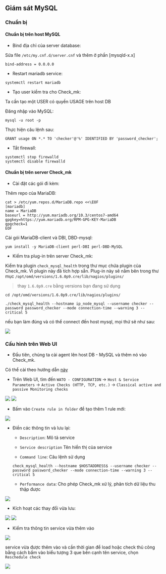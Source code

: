 ## Giám sát MySQL

### Chuẩn bị

#### Chuẩn bị trên host MySQL

- Bind địa chỉ của server database:

Sửa file `/etc/my.cnf.d/server.cnf` và thêm ở phần [mysqld-x.x]

`bind-address = 0.0.0.0`

- Restart mariadb service:

`systemctl restart mariadb`

- Tạo user kiểm tra cho Check_mk:

Ta cần tạo một USER có quyền USAGE trên host DB

Đăng nhập vào MySQL:

`mysql -u root -p`

Thực hiện câu lệnh sau:

`GRANT usage ON *.* TO 'checker'@'%' IDENTIFIED BY 'password_checker';`

- Tắt firewall:

```
systemctl stop firewalld
systemctl disable firewalld
```

#### Chuẩn bị trên server Check_mk

- Cài đặt các gói đi kèm:

Thêm repo của MariaDB:

```
cat > /etc/yum.repos.d/MariaDB.repo <<\EOF
[mariadb]
name = MariaDB
baseurl = http://yum.mariadb.org/10.3/centos7-amd64
gpgkey=https://yum.mariadb.org/RPM-GPG-KEY-MariaDB
gpgcheck=1
EOF
```

Cài gói MariaDB-client và DBI, DBD-mysql:

`yum install -y MariaDB-client perl-DBI perl-DBD-MySQL`

- Kiểm tra plug-in trên server Check_mk:

Kiểm tra plugin `check_mysql_health` trong thư mục chứa plugin của Check_mk. Vì plugin này đã tích hợp sẵn. Plug-in này sẽ nằm bên trong thư mục `/opt/omd/versions/1.6.0p9.cre/lib/nagios/plugins/`

> thay `1.6.0p9.cre` bằng versions bạn đang sử dụng

`cd /opt/omd/versions/1.6.0p9.cre/lib/nagios/plugins/`

`./check_mysql_health --hostname ip_node_mysql --username checker --password password_checker --mode connection-time --warning 3 --critical 5`

nếu bạn làm đúng và có thể connect đến host mysql, mọi thứ sẽ như sau:

<img src="img/316.png">

### Cấu hình trên Web UI

- Đầu tiên, chúng ta cài agent lên host DB - MySQL và thêm nó vào Check_mk.

Có thể cài theo hướng dẫn [này](https://github.com/nvtien996/thuctap062019/blob/master/Tiennv/Check_mk/Cai_dat_check_mk_agent.md)

- Trên Web UI, tìm đến `WATO - CONFIGURATION` -> `Host & Service Parameters` -> `Active Checks (HTTP, TCP, etc.)` -> `Classical active and passive Monitoring checks`

<img src="img/317.png">

<img src="img/318.png">

- Bấm vào `Create rule in folder` để tạo thêm 1 rule mới:

<img src="img/319.png">

- Điền các thông tin và lưu lại:

	+ `Description`: Mô tả service

	+ `Service description` Tên hiển thị của service

	+ `Command line`: Câu lệnh sử dụng

	`check_mysql_health --hostname $HOSTADDRESS$ --username checker --password password_checker --mode connection-time --warning 3 --critical 5`
	
	+ `Performance data`: Cho phép Check_mk xử lý, phân tích dữ liệu thu thập được

<img src="img/320.png">

- Kích hoạt các thay đổi vừa lưu:

<img src="img/321.png">

<img src="img/322.png">

- Kiểm tra thông tin service vừa thêm vào

<img src="img/323.png">

service vừa được thêm vào và cần thời gian để load hoặc check thủ công bằng cách bấm vào biểu tượng 3 que bên cạnh tên service, chọn `Reschedule check`

<img src="img/324.png">